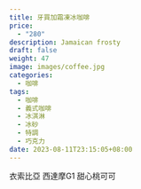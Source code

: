 ```yaml
---
title: 牙買加霜凍冰咖啡
price:
  - "280"
description: Jamaican frosty
draft: false
weight: 47
image: images/coffee.jpg
categories:
  - 咖啡
tags:
  - 咖啡
  - 義式咖啡
  - 冰淇淋
  - 冰砂
  - 特調
  - 巧克力
date: 2023-08-11T23:15:05+08:00
---
```


 衣索比亞 西達摩G1 甜心桃可可
